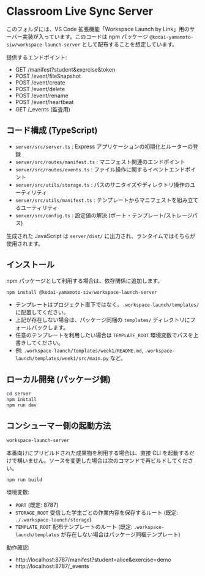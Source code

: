 # Classroom Live Sync Server

このフォルダには、VS Code 拡張機能「Workspace Launch by Link」用のサーバー実装が入っています。このコードは npm パッケージ `@kodai-yamamoto-siw/workspace-launch-server` として配布することを想定しています。

提供するエンドポイント:
- GET /manifest?student&exercise&token
- POST /event/fileSnapshot
- POST /event/create
- POST /event/delete
- POST /event/rename
- POST /event/heartbeat
- GET /_events (監査用)

## コード構成 (TypeScript)
- `server/src/server.ts` : Express アプリケーションの初期化とルーターの登録
- `server/src/routes/manifest.ts` : マニフェスト関連のエンドポイント
- `server/src/routes/events.ts` : ファイル操作に関するイベントエンドポイント
- `server/src/utils/storage.ts` : パスのサニタイズやディレクトリ操作のユーティリティ
- `server/src/utils/manifest.ts` : テンプレートからマニフェストを組み立てるユーティリティ
- `server/src/config.ts` : 設定値の解決 (ポート・テンプレート/ストレージパス)

生成された JavaScript は `server/dist/` に出力され、ランタイムではそちらが使用されます。

## インストール

npm パッケージとして利用する場合は、依存関係に追加します。

```powershell
npm install @kodai-yamamoto-siw/workspace-launch-server
```

- テンプレートはプロジェクト直下ではなく、`.workspace-launch/templates/` に配置してください。
- 上記が存在しない場合は、パッケージ同梱の `templates/` ディレクトリにフォールバックします。
- 任意のテンプレートを利用したい場合は `TEMPLATE_ROOT` 環境変数でパスを上書きしてください。
- 例: `.workspace-launch/templates/week1/README.md`, `.workspace-launch/templates/week1/src/main.py` など。

## ローカル開発 (パッケージ側)

```powershell
cd server
npm install
npm run dev
```

## コンシューマー側の起動方法

```powershell
workspace-launch-server
```

本番向けにプリビルドされた成果物を利用する場合は、直接 CLI を起動するだけで構いません。ソースを変更した場合は次のコマンドで再ビルドしてください。

```powershell
npm run build
```

環境変数:
- `PORT` (既定: 8787)
- `STORAGE_ROOT` 受信した学生ごとの作業内容を保存するルート (既定: `./.workspace-launch/storage`)
- `TEMPLATE_ROOT` 配布テンプレートのルート (既定: `.workspace-launch/templates` が存在しない場合はパッケージ同梱テンプレート)

動作確認:
- http://localhost:8787/manifest?student=alice&exercise=demo
- http://localhost:8787/_events
